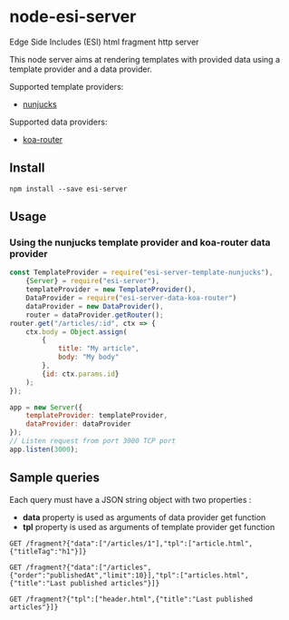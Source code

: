 # node-esi-server
Edge Side Includes (ESI) html fragment http server

This node server aims at rendering templates with provided data using a template provider and a data provider.

Supported template providers:

 * [nunjucks](https://github.com/petitchevalroux/node-esi-server-template-nunjucks)

Supported data providers:

 * [koa-router](https://github.com/petitchevalroux/node-esi-server-data-koa-router)

## Install
```
npm install --save esi-server
```

## Usage

### Using the nunjucks template provider and koa-router data provider

```javascript
const TemplateProvider = require("esi-server-template-nunjucks"),
    {Server} = require("esi-server"),
    templateProvider = new TemplateProvider(),
    DataProvider = require("esi-server-data-koa-router")
    dataProvider = new DataProvider(),
    router = dataProvider.getRouter();
router.get("/articles/:id", ctx => {
    ctx.body = Object.assign(
        {
            title: "My article",
            body: "My body"
        },
        {id: ctx.params.id}
    );
});

app = new Server({
    templateProvider: templateProvider,
    dataProvider: dataProvider
});
// Listen request from port 3000 TCP port
app.listen(3000);
```

## Sample queries
Each query must have a JSON string object with two properties :

 * **data** property is used as arguments of data provider get function
 * **tpl** property is used as arguments of template provider get function

```
GET /fragment?{"data":["/articles/1"],"tpl":["article.html",{"titleTag":"h1"}]}
```

```
GET /fragment?{"data":["/articles",{"order":"publishedAt","limit":10}],"tpl":["articles.html",{"title":"Last published articles"}]}
```

```
GET /fragment?{"tpl":["header.html",{"title":"Last published articles"}]}
```
